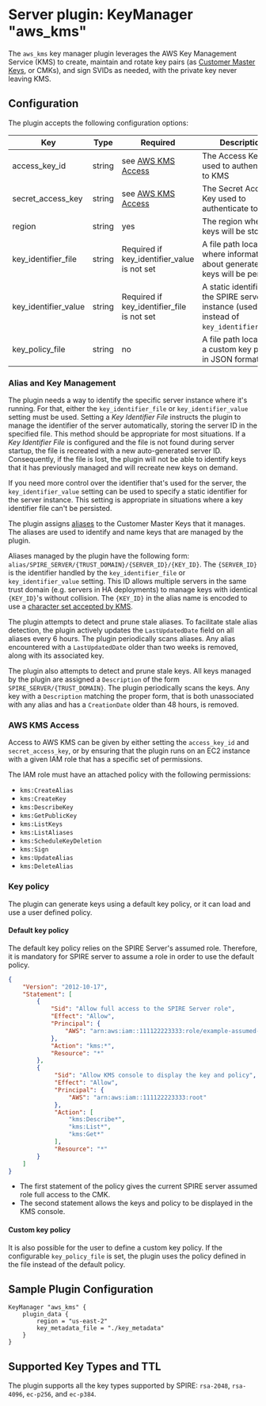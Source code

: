# Server plugin: KeyManager "aws_kms"

The `aws_kms` key manager plugin leverages the AWS Key Management Service (KMS) to create, maintain and rotate key pairs (as [Customer Master Keys](https://docs.aws.amazon.com/kms/latest/developerguide/concepts.html#master_keys), or CMKs), and sign SVIDs as needed, with the private key never leaving KMS.

## Configuration

The plugin accepts the following configuration options:

| Key                  | Type   | Required                                    | Description                                                                                                                 | Default                                                 |
|----------------------|--------|---------------------------------------------|-----------------------------------------------------------------------------------------------------------------------------|---------------------------------------------------------|
| access_key_id        | string | see [AWS KMS Access](#aws-kms-access)       | The Access Key Id used to authenticate to KMS                                                                               | Value of the AWS_ACCESS_KEY_ID environment variable     |
| secret_access_key    | string | see [AWS KMS Access](#aws-kms-access)       | The Secret Access Key used to authenticate to KMS                                                                           | Value of the AWS_SECRET_ACCESS_KEY environment variable |
| region               | string | yes                                         | The region where the keys will be stored                                                                                    |                                                         |
| key_identifier_file  | string | Required if key_identifier_value is not set | A file path location where information about generated keys will be persisted                                               |                                                         |
| key_identifier_value | string | Required if key_identifier_file is not set  | A static identifier for the SPIRE server instance (used instead of `key_identifier_file`)                                   |                                                         |
| key_policy_file      | string | no                                          | A file path location to a custom key policy in JSON format                                                                  | ""                                                      |

### Alias and Key Management

The plugin needs a way to identify the specific server instance where it's
running. For that, either the `key_identifier_file` or `key_identifier_value`
setting must be used. Setting a _Key Identifier File_ instructs the plugin to
manage the identifier of the server automatically, storing the server ID in the
specified file. This method should be appropriate for most situations.
If a _Key Identifier File_ is configured and the file is not found during server
startup, the file is recreated with a new auto-generated server ID.
Consequently, if the file is lost, the plugin will not be able to identify keys
that it has previously managed and will recreate new keys on demand.

If you need more control over the identifier that's used for the server, the
`key_identifier_value` setting can be used to specify a
static identifier for the server instance. This setting is appropriate in situations
where a key identifier file can't be persisted.

The plugin assigns [aliases](https://docs.aws.amazon.com/kms/latest/developerguide/kms-alias.html) to the Customer Master Keys that it manages. The aliases are used to identify and name keys that are managed by the plugin.

Aliases managed by the plugin have the following form: `alias/SPIRE_SERVER/{TRUST_DOMAIN}/{SERVER_ID}/{KEY_ID}`. The `{SERVER_ID}` is the identifier handled by the `key_identifier_file` or `key_identifier_value` setting. This ID allows multiple servers in the same trust domain (e.g. servers in HA deployments) to manage keys with identical `{KEY_ID}`'s without collision. The `{KEY_ID}` in the alias name is encoded to use a [character set accepted by KMS](https://docs.aws.amazon.com/kms/latest/APIReference/API_CreateAlias.html#API_CreateAlias_RequestSyntax).

The plugin attempts to detect and prune stale aliases. To facilitate stale alias detection, the plugin actively updates the `LastUpdatedDate` field on all aliases every 6 hours. The plugin periodically scans aliases. Any alias encountered with a `LastUpdatedDate` older than two weeks is removed, along with its associated key.

The plugin also attempts to detect and prune stale keys. All keys managed by the plugin are assigned a `Description` of the form `SPIRE_SERVER/{TRUST_DOMAIN}`. The plugin periodically scans the keys. Any key with a `Description` matching the proper form, that is both unassociated with any alias and has a `CreationDate` older than 48 hours, is removed.

### AWS KMS Access

Access to AWS KMS can be given by either setting the `access_key_id` and `secret_access_key`, or by ensuring that the plugin runs on an EC2 instance with a given IAM role that has a specific set of permissions.

The IAM role must have an attached policy with the following permissions:

- `kms:CreateAlias`
- `kms:CreateKey`
- `kms:DescribeKey`
- `kms:GetPublicKey`
- `kms:ListKeys`
- `kms:ListAliases`
- `kms:ScheduleKeyDeletion`
- `kms:Sign`
- `kms:UpdateAlias`
- `kms:DeleteAlias`

### Key policy

The plugin can generate keys using a default key policy, or it can load and use a user defined policy.

#### Default key policy

The default key policy relies on the SPIRE Server's assumed role. Therefore, it is mandatory
for SPIRE server to assume a role in order to use the default policy.

```json
{
    "Version": "2012-10-17",
    "Statement": [
        {
            "Sid": "Allow full access to the SPIRE Server role",
            "Effect": "Allow",
            "Principal": {
                "AWS": "arn:aws:iam::111122223333:role/example-assumed-role-name"
            },
            "Action": "kms:*",
            "Resource": "*"
        },
        {
             "Sid": "Allow KMS console to display the key and policy",
             "Effect": "Allow",
             "Principal": {
                 "AWS": "arn:aws:iam::111122223333:root"
             },
             "Action": [
                 "kms:Describe*",
                 "kms:List*",
                 "kms:Get*"
             ],
             "Resource": "*"
        }
    ]
}
```

- The first statement of the policy gives the current SPIRE server assumed role full access to the CMK.
- The second statement allows the keys and policy to be displayed in the KMS console.

#### Custom key policy

It is also possible for the user to define a custom key policy. If the configurable `key_policy_file`
is set, the plugin uses the policy defined in the file instead of the default policy.

## Sample Plugin Configuration

```hcl
KeyManager "aws_kms" {
    plugin_data {        
        region = "us-east-2"
        key_metadata_file = "./key_metadata"
    }
}
```

## Supported Key Types and TTL

The plugin supports all the key types supported by SPIRE: `rsa-2048`, `rsa-4096`, `ec-p256`, and `ec-p384`.
